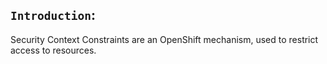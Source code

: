 

## **`Introduction`**:

Security Context Constraints are an OpenShift mechanism, used to restrict access to resources.
